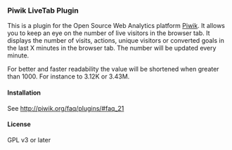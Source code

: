 ### Piwik LiveTab Plugin

This is a plugin for the Open Source Web Analytics platform [Piwik](http://piwik.org). It allows you to keep an eye on the number of live visitors in the browser tab. It displays the number of visits, actions, unique visitors or converted goals in the last X minutes in the browser tab. The number will be updated every minute.

For better and faster readability the value will be shortened when greater than 1000. For instance to 3.12K or 3.43M.

#### Installation

See http://piwik.org/faq/plugins/#faq_21


#### License

GPL v3 or later
